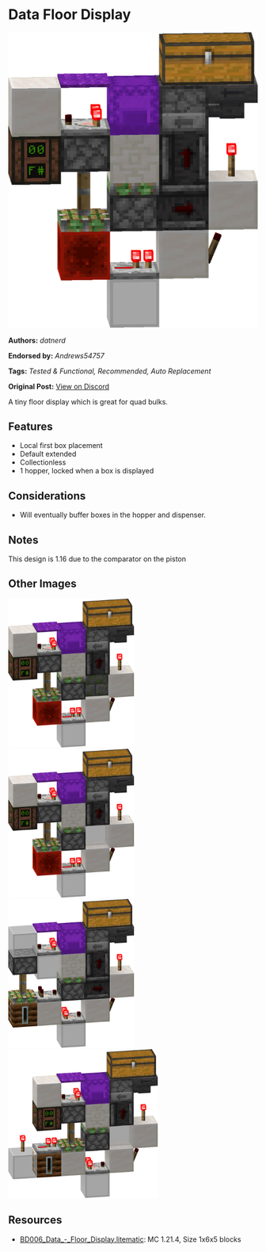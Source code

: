 # Data Floor Display
<img alt="Data_-_Floor_Display.png" src="images/Data_-_Floor_Display.png?raw=1">

**Authors:** *datnerd*

**Endorsed by:** *Andrews54757*

**Tags:** *Tested & Functional, Recommended, Auto Replacement*

**Original Post:** [View on Discord](https://discord.com/channels/1375556143186837695/1388178205051191407)

A tiny floor display which is great for quad bulks.

## Features
- Local first box placement
- Default extended
- Collectionless
- 1 hopper, locked when a box is displayed

## Considerations
- Will eventually buffer boxes in the hopper and dispenser.

## Notes
This design is 1.16 due to the comparator on the piston

## Other Images
<img src="images/area_render.png?raw=1" height="300px">

<img src="images/area_render_1_.png?raw=1" height="300px">

<img src="images/area_render_2_.png?raw=1" height="300px">

<img src="images/area_render_3_.png?raw=1" height="300px">

## Resources
- [BD006_Data_-_Floor_Display.litematic](attachments/BD006_Data_-_Floor_Display.litematic): MC 1.21.4, Size 1x6x5 blocks
